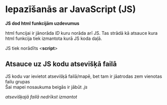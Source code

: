 # Iepazīšanās ar JavaScript (JS)

**JS dod html funkcijām uzdevumus**

html funcijai ir jānorāda _ID_ kuru norāda arī JS. Tas strādā kā atsauce kura html funkcija tiek izmantota kurā JS koda daļā.  

JS tiek norādīts <**script**>  

## Atsauce uz JS kodu atsevišķā failā  

JS kodu var ievietot atsevišķā failā/mapē, bet tam ir jāatrodas zem vienotas failu grupas  
Šai mapei nosaukuma beigās ir jābūt _.js_  

_atsevišķajā failā nedrīkst izmantot <script>_

Lai šo funkciju izmantotu galvenajā kodā ir jāliek atsauce <*script src="mapes nosaukums"*>  


## Mainīgie elementi  

Mainīgos elementus raksta *script* daļā  
Tos nosaka ar **var** **let** **const** _(ne vienmēr tas ir jānorāda )_  

> ar mainīgajiem var piemēram noteikt matemātiskas formulas, kurā nosaka noteiktu **x un y** vērtību un gala rezultāts ir **z**  

Šīm vērtībām var noteikt jebkādu identifikatoru kurš neatkārtojas JS  
_Jāatcerās ka JS ir jūtīgs pret lielajiem burtiem. Lielais un mazais burts ir divi identifatori_

> **var** tiek izmantots vecākām JS versijām, jaunākām var izmantot **let** **const**

_Jāatceras ka '=' nav vienādības zīme pēc matemātiskā skatījuma, bet gan tas nosaka attiecīgās koda daļas **nosaukumu**_  

Ja vēlas rakstīt vienādības zīmi pēc matemātiskā skatījuma, raksta '=='  

Ja ar mainīgo vēlas parādīt ciparus, tos neliek "", ja vēlas parādīt vārdu vai teikumu tas ir jāliek "" vai ''

**vienā mainīgajā var iekļaut vairākus identifikatorus ar to vērtībām un joprojām tekstā parādīt tikai vienu no tiem**  

_Ja mainīgajam netiek noteikta vērtība tas parādās kā 'undefined'_  

_Ja gala rezultātam formulā starp vērtībām tiek norādīts + tas nozīmē ka vārdi tiks noradīti kopīgi. Pašā formulā papildus ir jānorāda atstarpe iekšs "" savādāk vārdi būs saspiesti kopā_

> Ja vērtībā ciparu raksta "" tad pārējie cipari aiz tā netiek uztverti kā cipari, bet ja pirmos ciparus neraksta "" un pēdējo raksta, tad pirmie cipari joprojām tiek par tādiem uzskatīti  

### Mainīgo dažāda noteikšana

Mainīgos kad tos apzīmē ar **let** un **const** var ietvert iekš {  } šādā gadījumā kods ārtpus šīm iekavām nevar atsaukties uz šo mainīgā vērtību  

Kad tiek izmantots **var** kodā šo vērtību var noteikt savādāku ar vēl vienu **var** rindu ar tādu pašu nosaukumu bet citu vērtību  

> Ja izmanto **let** un **const** šajā gadījumā nedrīkst noteikt mainīgajam citu vērtību ar to pašu nosaukumu pat ja izmanto citu mainīgā noteikšanas kodu

_Ja vēlas izmantot **let** un **const** ar vienādu nosaukumu bet citām vērtībām to var darīt katru kodu iekļaujot {}  

**var** vērtību var arī noteikt pirms un nākošajā rindā noteikt ka attiecīgais nosaukums ar tā vērtību ir mainīgais  

_Šo nevar izmantot ar **let** un **const**_  

**const** vislabāk ir izmantot ja zina ka mainīgajam nevajadzēs mainīt vērtību  

> **const** vērtības ir iespējams mainīt un papildināt  

